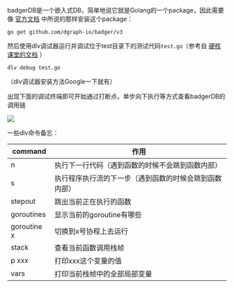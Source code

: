 badgerDB是一个嵌入式DB，简单地说它就是Golang的一个package，因此需要像 [官方文档](https://dgraph.io/docs/badger/get-started/) 中所说的那样安装这个package：

```shell
go get github.com/dgraph-io/badger/v3
```

然后使用dlv调试器运行并调试位于test目录下的测试代码`test.go`（参考自 [硬核课堂的文档](https://nxwz51a5wp.feishu.cn/docs/doccnIDJP4vnYZANQADawXCgaZd#) ）

```shell
dlv debug test.go
```

（dlv调试器安装方法Google一下就有）

出现下面的调试终端即可开始通过打断点，单步向下执行等方式查看badgerDB的调用链

![](https://tva1.sinaimg.cn/large/e6c9d24ely1h411nfz3r0j207l01y0sk.jpg)

一些dlv命令备忘：

| command     | 作用                         |
| ----------- |----------------------------|
| n           | 执行下一行代码（遇到函数的时候不会跳到函数内部）   |
| s           | 执行程序执行流的下一步（遇到函数的时候会跳到函数内部） |
| stepout     | 跳出当前正在执行的函数                |
| goroutines  | 显示当前的goroutine有哪些          |
| goroutine x | 切换到x号协程上去运行                |
| stack       | 查看当前函数调用栈帧                 |
| p xxx       | 打印xxx这个变量的值                |
| vars        | 打印当前栈帧中的全部局部变量             |

